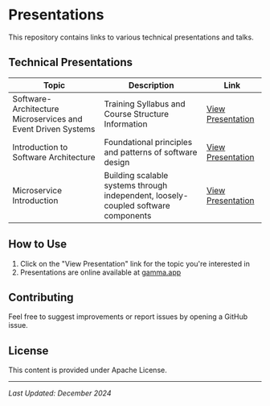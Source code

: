 # Presentations

This repository contains links to various technical presentations and talks.

## Technical Presentations

| Topic                                                        | Description                                        | Link |
|--------------------------------------------------------------|----------------------------------------------------|------|
| Software-Architecture Microservices and Event Driven Systems | Training Syllabus and Course Structure Information | [View Presentation](https://gamma.app/docs/Software-Architecture-Microservices-and-Event-Driven-Systems-ykff0194cowc003) |
| Introduction to Software Architecture                        | Foundational principles and patterns of software design | [View Presentation](https://gamma.app/docs/Introduction-to-Software-Architecture-qesppuwos7726u2) |
| Microservice Introduction                                    | Building scalable systems through independent, loosely-coupled software components | [View Presentation](https://gamma.app/docs/Microservices-Introduction-01rwreafashi67f) |

## How to Use
1. Click on the "View Presentation" link for the topic you're interested in
2. Presentations are online available at [gamma.app](https://gamma.app/)

## Contributing
Feel free to suggest improvements or report issues by opening a GitHub issue.

## License
This content is provided under Apache License.

---
*Last Updated: December 2024*